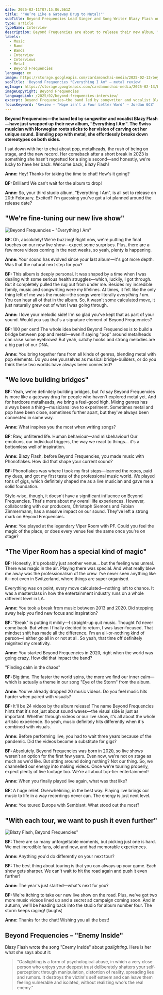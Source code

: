 ```yaml
---
date: 2025-02-11T07:15:06.561Z
title: '"We‘re Like a Gateway Drug to Metal!"'
subTitle: Beyond Frequencies Lead Singer and Song Writer Blazy Flash on Their New Album "Everything I Am"
type: article
typeName: Interview
description: Beyond Frequencies are about to release their new album, "Everything I Am". Read my interview with lead singer Blazy Flash here!
labels:
  - Music
  - Band
  - Bands
  - Interview
  - Interviews
  - Metal
  - Beyond Frequencies
language: en
image: https://storage.googleapis.com/cardamonchai-media/2025-02-13/beyond-frequencies-soundsvegan-com-jpg-imagine-f8f8f8_9f9e9f_1024_768/640.webp
seoTitle: 'Beyond Frequencies "Everything I Am" – metal review'
ogImage: https://storage.googleapis.com/cardamonchai-media/2025-02-13/beyond-frequencies-soundsvegan-com-og-jpg-imagine-f8f8f8_a3a5a7_1200_628/640.webp
imageCopyright: Beyond Frequencies
languageLink: /2025/02/beyond-frequencies-interview/
excerpt: Beyond Frequencies—the band led by songwriter and vocalist Blazy Flash—have just wrapped up their new album, "Everything I Am". The Swiss musician with Norwegian roots sticks to her vision of carving out her unique sound. Blending pop with metal, she effortlessly breaks down stereotypes on both sides.
focusKeyword: 'Review – "Hope isn‘t a Four Letter Word" – Jordan GCZ'
---
```


**Beyond Frequencies—the band led by songwriter and vocalist Blazy Flash—have just wrapped up their new album, "Everything I Am". The Swiss musician with Norwegian roots sticks to her vision of carving out her unique sound. Blending pop with metal, she effortlessly breaks down stereotypes on both sides.**

I sat down with her to chat about pop, metalheads, the rush of being on stage, and the new record. Her comeback after a short break in 2023 is something she hasn't regretted for a single second—and honestly, we're lucky to have her back. Welcome back, Blazy Flash!

**Anne:** Hey! Thanks for taking the time to chat! How's it going?

**BF:** Brilliant! We can't wait for the album to drop!

**Anne:** So, your third studio album, "Everything I Am", is all set to release on 20th February. Excited? I'm guessing you've got a lot planned around the release date?

## "We're fine-tuning our new live show"

![Beyond Frequencies – "Everything I Am"](https://storage.googleapis.com/cardamonchai-media/2025-02-13/beyond-frequencies-everything-i-am-artwork-soundsvegan-com-jpg-imagine-080808_4e636e_425_425/640.webp 'Beyond Frequencies – "Everything I Am"')

**BF:** Oh, absolutely! We're buzzing! Right now, we're putting the final touches on our new live show—expect some surprises. Plus, there are a few more videos coming in the next weeks, so yeah, plenty is happening.

**Anne:** Your sound has evolved since your last album—it's got more depth. Was that the natural next step for you?

**BF:** This album is deeply personal. It was shaped by a time when I was dealing with some serious health struggles—which, luckily, I got through. But it completely pulled the rug out from under me. Besides my incredible family, music and songwriting were my lifelines. At times, it felt like the only thing left of me was the music—the songs were literally _everything I am_. You can hear all of that in the album. So, it wasn't some calculated move, it just naturally grew out of what I was going through.

**Anne:** I love your melodic side! I'm so glad you've kept that as part of your sound. Would you say that's a signature element of Beyond Frequencies?

**BF:** 100 per cent! The whole idea behind Beyond Frequencies is to build a bridge between pop and metal—even if saying "pop" around metalheads can raise some eyebrows! But yeah, catchy hooks and strong melodies are a big part of our DNA.

**Anne:** You bring together fans from all kinds of genres, blending metal with pop elements. Do you see yourselves as musical bridge-builders, or do you think these two worlds have always been connected?

## "We love building bridges"

**BF:** Yeah, we're definitely building bridges, but I'd say Beyond Frequencies is more like a gateway drug for people who haven't explored metal yet. And for hardcore metalheads, we bring a feel-good high. Mixing genres has always been a thing—musicians love to experiment. Sometimes metal and pop have been close, sometimes further apart, but they've always been connected in some way.

**Anne:** What inspires you the most when writing songs?

**BF:** Raw, unfiltered life. Human behaviour—and misbehaviour! Our emotions, our individual triggers, the way we react to things… it's a bottomless well of inspiration.

**Anne:** Blazy Flash, before Beyond Frequencies, you made music with Phonoflakes. How did that shape your current sound?

**BF:** Phonoflakes was where I took my first steps—learned the ropes, paid my dues, and got my first taste of the professional music world. We played tons of gigs, which definitely shaped me as a live musician and gave me a solid foundation.

Style-wise, though, it doesn't have a significant influence on Beyond Frequencies. That's more about my overall life experiences. However, collaborating with our producers, Christoph Siemons and Fabian Zimmermann, has a massive impact on our sound. They've left a strong mark on Beyond Frequencies.

**Anne:** You played at the legendary Viper Room with PF. Could you feel the magic of the place, or does every venue feel the same once you're on stage?

## "The Viper Room has a special kind of magic"

**BF:** Honestly, it's probably just another venue… but the feeling was unreal. There was magic in the air. Playing there was special. And what really blew me away was the professionalism of the crew. I've never seen anything like it—not even in Switzerland, where things are super organised.

Everything was on point, every move calculated—nothing left to chance. It was a masterclass in how the entertainment industry runs on a whole different level in LA.

**Anne:** You took a break from music between 2013 and 2020. Did stepping away help you find new focus and inspiration?

**BF:** "Break" is putting it mildly—I straight-up quit music. Thought I'd never come back. But when I finally decided to return, I was laser-focused. That mindset shift has made all the difference. I'm an all-or-nothing kind of person—I either go all in or not at all. So yeah, that time off definitely reignited my creativity.

**Anne:** You started Beyond Frequencies in 2020, right when the world was going crazy. How did that impact the band?

"Finding calm in the chaos"

**BF:** Big time. The faster the world spins, the more we find our inner calm—which is actually a theme in our song "Eye of the Storm" from the album.

**Anne:** You've already dropped 20 music videos. Do you feel music hits harder when paired with visuals?

**BF:** It'll be 24 videos by the album release! The name Beyond Frequencies hints that it's not just about sound waves—the visual side is just as important. Whether through videos or our live show, it's all about the whole artistic experience. So yeah, music definitely hits differently when it's combined with visuals.

**Anne:** Before performing live, you had to wait three years because of the pandemic. Did the videos become a substitute for gigs?

**BF:** Absolutely. Beyond Frequencies was born in 2020, so live shows weren't an option for the first few years. Even now, we're not on stage as much as we'd like. But sitting around doing nothing? Not our thing. So, we channelled our energy into making videos. Once we're touring properly, expect plenty of live footage too. We're all about top-tier entertainment!

**Anne:** When you finally played live again, what was that like?

**BF:** A huge relief. Overwhelming, in the best way. Playing live brings our music to life in a way recordings never can. The energy is just next level.

**Anne:** You toured Europe with Semblant. What stood out the most?

## "With each tour, we want to push it even further"

![Blazy Flash, Beyond Frequencies"](https://storage.googleapis.com/cardamonchai-media/2025-02-13/beyond-frequencies-soundsvegan-com-2-jpg-imagine-f8f8f8_c3c4c6_768_1024/640.webp 'Blazy Flash, Beyond Frequencies')

**BF:** There are so many unforgettable moments, but picking just one is hard. We met incredible fans, old and new, and had memorable experiences.

**Anne:** Anything you'd do differently on your next tour?

**BF:** The best thing about touring is that you can always up your game. Each show gets sharper. We can't wait to hit the road again and push it even further!

**Anne:** The year's just started—what's next for you?

**BF:** We're itching to take our new live show on the road. Plus, we've got two more music videos lined up and a secret ad campaign coming soon. And in autumn, we'll be heading back into the studio for album number four. The storm keeps raging! (laughs)

**Anne:** Thanks for the chat! Wishing you all the best!

## Beyond Frequencies – "Enemy Inside"

Blazy Flash wrote the song "Enemy Inside" about _gaslighting_. Here is her what she says about it:

> "Gaslighting is a form of psychological abuse, in which a very close person who enjoys your deepest trust deliberately shatters your self-perception: through manipulation, distortion of reality, spreading lies and rumors. It destroys the victim's self esteem and can leave them feeling vulnerable and isolated, without realizing who's the real enemy."

<YouTube id="STXKIwWYev8" />
